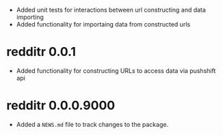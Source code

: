 * Added unit tests for interactions between url constructing and data importing
* Added functionality for importaing data from constructed urls

# redditr 0.0.1

* Added functionality for constructing URLs to access data via pushshift api

# redditr 0.0.0.9000

* Added a `NEWS.md` file to track changes to the package.
